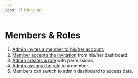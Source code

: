 ```yaml
---
icon: sliders-up
---
```


# Members & Roles

1. [Admin invites a member to his/her account.](members.md)
2. [Member accepts the invitation](invitations.md) from his/her dashboard.
3. [Admin creates a role](roles-and-permissions/) with permissions.&#x20;
4. [Admin assigns the role](roles-and-permissions/assign-role-to-member.md) to a member.&#x20;
5. Members can swtich to admin dashboard to access data.

